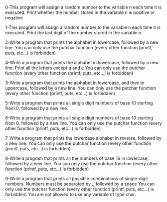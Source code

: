 0-This program will assign a random number to the variable n each time it is executed. Print whether the number stored in the variable n is positive or negative

1-This program will assign a random number to the variable n each time it is executed. Print the last digit of the number stored in the variable n.

2-Write a program that prints the alphabet in lowercase, followed by a new line.
You can only use the putchar function (every other function (printf, puts, etc…) is forbidden)

4-Write a program that prints the alphabet in lowercase, followed by a new line.
Print all the letters except q and e
You can only use the putchar function (every other function (printf, puts, etc…) is forbidden)

3-Write a program that prints the alphabet in lowercase, and then in uppercase, followed by a new line.
You can only use the putchar function (every other function (printf, puts, etc…) is forbidden)

5-Write a program that prints all single digit numbers of base 10 starting from 0, followed by a new line.

6-Write a program that prints all single digit numbers of base 10 starting from 0, followed by a new line.
You can only use the putchar function (every other function (printf, puts, etc…) is forbidden)

7-Write a program that prints the lowercase alphabet in reverse, followed by a new line.
You can only use the putchar function (every other function (printf, puts, etc…) is forbidden)

8-Write a program that prints all the numbers of base 16 in lowercase, followed by a new line.
You can only use the putchar function (every other function (printf, puts, etc…) is forbidden)

9-Write a program that prints all possible combinations of single-digit numbers.
Numbers must be separated by ,, followed by a space
You can only use the putchar function (every other function (printf, puts, etc…) is forbidden)
You are not allowed to use any variable of type char.
